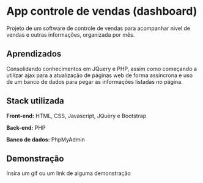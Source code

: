
# App controle de vendas (dashboard)

Projeto de um software de controle de vendas para acompanhar nivel de vendas e outras informações, organizada por mês.



## Aprendizados

Consolidando conhecimentos em JQuery e PHP, assim como começando a utilizar ajax para a atualização de páginas web de forma assíncrona e uso de um banco de dados para pegar as informações listadas no página.

## Stack utilizada

**Front-end:** HTML, CSS, Javascript, JQuery e Bootstrap

**Back-end:** PHP

**Banco de dados:** PhpMyAdmin 

## Demonstração

Insira um gif ou um link de alguma demonstração

